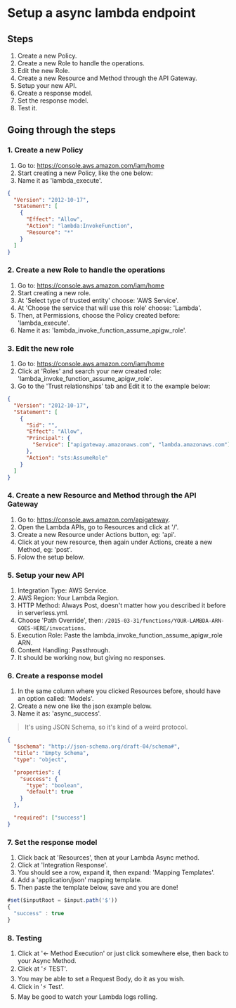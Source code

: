 # Setup a async lambda endpoint

## Steps

1. Create a new Policy.
2. Create a new Role to handle the operations.
3. Edit the new Role.
4. Create a new Resource and Method through the API Gateway.
5. Setup your new API.
6. Create a response model.
7. Set the response model.
8. Test it.

## Going through the steps

### 1. Create a new Policy

1. Go to: <https://console.aws.amazon.com/iam/home>
2. Start creating a new Policy, like the one below:
3. Name it as 'lambda_execute'.

```json
{
  "Version": "2012-10-17",
  "Statement": [
    {
      "Effect": "Allow",
      "Action": "lambda:InvokeFunction",
      "Resource": "*"
    }
  ]
}
```

### 2. Create a new Role to handle the operations

1. Go to: <https://console.aws.amazon.com/iam/home>
2. Start creating a new role.
3. At 'Select type of trusted entity' choose: 'AWS Service'.
4. At 'Choose the service that will use this role' choose: 'Lambda'.
5. Then, at Permissions, choose the Policy created before: 'lambda_execute'.
6. Name it as: 'lambda_invoke_function_assume_apigw_role'.

### 3. Edit the new role

1. Go to: <https://console.aws.amazon.com/iam/home>
2. Click at 'Roles' and search your new created role: 'lambda_invoke_function_assume_apigw_role'.
3. Go to the 'Trust relationships' tab and Edit it to the example below:

```json
{
  "Version": "2012-10-17",
  "Statement": [
    {
      "Sid": "",
      "Effect": "Allow",
      "Principal": {
        "Service": ["apigateway.amazonaws.com", "lambda.amazonaws.com"]
      },
      "Action": "sts:AssumeRole"
    }
  ]
}
```

### 4. Create a new Resource and Method through the API Gateway

1. Go to: <https://console.aws.amazon.com/apigateway>.
2. Open the Lambda APIs, go to Resources and click at '/'.
3. Create a new Resource under Actions button, eg: 'api'.
4. Click at your new resource, then again under Actions, create a new Method, eg: 'post'.
5. Folow the setup below.

### 5. Setup your new API

1. Integration Type: AWS Service.
2. AWS Region: Your Lambda Region.
3. HTTP Method: Always Post, doesn't matter how you described it before in serverless.yml.
4. Choose 'Path Override', then: `/2015-03-31/functions/YOUR-LAMBDA-ARN-GOES-HERE/invocations`.
5. Execution Role: Paste the lambda_invoke_function_assume_apigw_role ARN.
6. Content Handling: Passthrough.
7. It should be working now, but giving no responses.

### 6. Create a response model

1. In the same column where you clicked Resources before, should have an option called: 'Models'.
2. Create a new one like the json example below.
3. Name it as: 'async_success'.

> It's using JSON Schema, so it's kind of a weird protocol.

```json
{
  "$schema": "http://json-schema.org/draft-04/schema#",
  "title": "Empty Schema",
  "type": "object",

  "properties": {
    "success": {
      "type": "boolean",
      "default": true
    }
  },

  "required": ["success"]
}
```

### 7. Set the response model

1. Click back at 'Resources', then at your Lambda Async method.
2. Click at 'Integration Response'.
3. You should see a row, expand it, then expand: 'Mapping Templates'.
4. Add a 'application/json' mapping template.
5. Then paste the template below, save and you are done!

```javascript
#set($inputRoot = $input.path('$'))
{
  "success" : true
}
```

### 8. Testing

1. Click at '<- Method Execution' or just click somewhere else, then back to your Async Method.
2. Click at '⚡ TEST'.
3. You may be able to set a Request Body, do it as you wish.
4. Click in '⚡ Test'.
5. May be good to watch your Lambda logs rolling.
